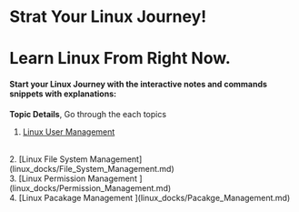 # Strat Your Linux Journey!
# Learn Linux From Right Now.

<h4>Start your Linux Journey with the interactive notes and commands snippets with explanations: </h4>

**Topic Details**, Go through the each topics 

1. [Linux User Management](linux_docks/User_Management.md)
<br>
2. [Linux File System Management](linux_docks/File_System_Management.md)
<br>
3. [Linux Permission Management ](linux_docks/Permission_Management.md)
<br>
4. [Linux Pacakage Management ](linux_docks/Pacakge_Management.md)
